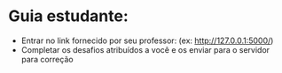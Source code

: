 # Guia estudante:

- Entrar no link fornecido por seu professor: (ex: http://127.0.0.1:5000/)
- Completar os desafios atribuídos a você e os enviar para o servidor para correção